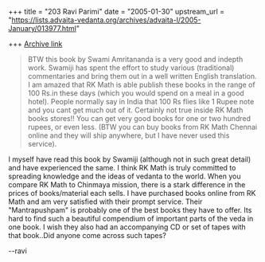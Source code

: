 +++
title = "203 Ravi Parimi"
date = "2005-01-30"
upstream_url = "https://lists.advaita-vedanta.org/archives/advaita-l/2005-January/013977.html"

+++
[Archive link](https://lists.advaita-vedanta.org/archives/advaita-l/2005-January/013977.html)

> BTW this book by Swami Amritananda is a very good and indepth work.
> Swamiji has spent the effort to study various (traditional)
> commentaries and bring them out in a well written English translation.
> I am amazed that RK Math is able publish these books in the range of
> 100 Rs.in these days (which you would spend on a meal in a good
> hotel). People normally say in India that 100 Rs flies  like 1 Rupee
> note and you cant get much out of it.  Certainly not true inside RK
> Math books stores!! You can get  very good  books for one or two
> hundred rupees, or even less.  (BTW you can buy books from RK Math
> Chennai online and they will ship anywhere, but I  have never used
> this service).

I myself have read this book by Swamiji (although not in such great
detail) and have experienced the same. I think RK Math is truly
committed to spreading knowledge and the ideas of vedanta to the
world. When you compare RK Math to Chinmaya mission, there is a stark
difference in the prices of books/material each sells. I have
purchased books online from RK Math and am very satisfied with their
prompt service. Their "Mantrapushpam" is probably one of the best
books they have to offer. Its hard to find such a beautiful compendium
of important parts of the veda in one book. I wish they also had an
accompanying CD or set of tapes with that book..Did anyone come across
such tapes?

--ravi

